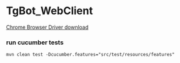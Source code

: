 # TgBot_WebClient
[Chrome Browser Driver download](https://chromedriver.chromium.org/downloads)

### run cucumber tests
```
mvn clean test -Dcucumber.features="src/test/resources/features"
```
